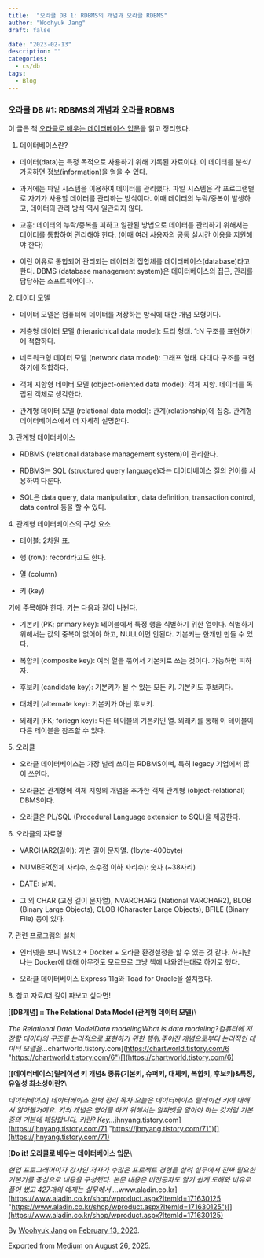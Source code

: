 ```yaml
---
title:  "오라클 DB 1: RDBMS의 개념과 오라클 RDBMS"
author: "Woohyuk Jang"
draft: false

date: "2023-02-13"
description: ""
categories:
  - cs/db
tags:
  - Blog
---
```

### 오라클 DB #1: RDBMS의 개념과 오라클 RDBMS



이 글은 책 [오라클로 배우는 데이터베이스 입문](https://www.aladin.co.kr/shop/wproduct.aspx?ItemId=171630125)을 읽고 정리했다.



1. 데이터베이스란?



* 데이터(data)는 특정 목적으로 사용하기 위해 기록된 자료이다. 이 데이터를 분석/가공하면 정보(information)을 얻을 수 있다.

* 과거에는 파일 시스템을 이용하여 데이터를 관리했다. 파일 시스템은 각 프로그램별로 자기가 사용할 데이터를 관리하는 방식이다. 이때 데이터의 누락/중복이 발생하고, 데이터의 관리 방식 역시 일관되지 않다.

* 교훈: 데이터의 누락/중복을 피하고 일관된 방법으로 데이터를 관리하기 위해서는 데이터를 통합하여 관리해야 한다. (이때 여러 사용자의 공동 실시간 이용을 지원해야 한다)

* 이런 이유로 통합되어 관리되는 데이터의 집합체를 데이터베이스(database)라고 한다. DBMS (database management system)은 데이터베이스의 접근, 관리를 담당하는 소프트웨어이다.



2\. 데이터 모델



* 데이터 모델은 컴퓨터에 데이터를 저장하는 방식에 대한 개념 모형이다.

* 계층형 데이터 모델 (hierarichical data model): 트리 형태. 1:N 구조를 표현하기에 적합하다.

* 네트워크형 데이터 모델 (network data model): 그래프 형태. 다대다 구조를 표현하기에 적합하다.

* 객체 지향형 데이터 모델 (object-oriented data model): 객체 지향. 데이터를 독립된 객체로 생각한다.

* 관계형 데이터 모델 (relational data model): 관계(relationship)에 집중. 관계형 데이터베이스에서 더 자세히 설명한다.



3\. 관계형 데이터베이스



* RDBMS (relational database management system)이 관리한다.

* RDBMS는 SQL (structured query language)라는 데이터베이스 질의 언어를 사용하여 다룬다.

* SQL은 data query, data manipulation, data definition, transaction control, data control 등을 할 수 있다.



4\. 관계형 데이터베이스의 구성 요소



* 테이블: 2차원 표.

* 행 (row): record라고도 한다.

* 열 (column)

* 키 (key)



키에 주목해야 한다. 키는 다음과 같이 나뉜다.



* 기본키 (PK; primary key): 테이블에서 특정 행을 식별하기 위한 열이다. 식별하기 위해서는 값의 중복이 없어야 하고, NULL이면 안된다. 기본키는 한개만 만들 수 있다.

* 복합키 (composite key): 여러 열을 묶어서 기본키로 쓰는 것이다. 가능하면 피하자.

* 후보키 (candidate key): 기본키가 될 수 있는 모든 키. 기본키도 후보키다.

* 대체키 (alternate key): 기본키가 아닌 후보키.

* 외래키 (FK; foriegn key): 다른 테이블의 기본키인 열. 외래키를 통해 이 테이블이 다른 테이블을 참조할 수 있다.



5\. 오라클



* 오라클 데이터베이스는 가장 널리 쓰이는 RDBMS이며, 특히 legacy 기업에서 많이 쓰인다.

* 오라클은 관계형에 객체 지향의 개념을 추가한 객체 관계형 (object-relational) DBMS이다.

* 오라클은 PL/SQL (Procedural Language extension to SQL)을 제공한다.



6\. 오라클의 자료형



* VARCHAR2(길이): 가변 길이 문자열. (1byte-400byte)

* NUMBER(전체 자리수, 소수점 이하 자리수): 숫자 (\~38자리)

* DATE: 날짜.

* 그 외 CHAR (고정 길이 문자열), NVARCHAR2 (National VARCHAR2), BLOB (Binary Large Objects), CLOB (Character Large Objects), BFILE (Binary File) 등이 있다.



7\. 관련 프로그램의 설치



* 인터넷을 보니 WSL2 + Docker + 오라클 환경설정을 할 수 있는 것 같다. 하지만 나는 Docker에 대해 아무것도 모르므로 그냥 책에 나와있는대로 하기로 했다.

* 오라클 데이터베이스 Express 11g와 Toad for Oracle을 설치했다.



8\. 참고 자료/더 깊이 파보고 싶다면!



[**\[DB개념\] :: The Relational Data Model (관계형 데이터 모델)**\

*The Relational Data ModelData modelingWhat is data modeling?컴퓨터에 저장할 데이터의 구조를 논리적으로 표현하기 위한 행위.주어진 개념으로부터 논리적인 데이터 모델을…*&#x63;hartworld.tistory.com](https://chartworld.tistory.com/6 "https://chartworld.tistory.com/6")[](https://chartworld.tistory.com/6)



[**\[데이터베이스\]릴레이션 키 개념& 종류(기본키, 슈퍼키, 대체키, 복합키, 후보키)&특징, 유일성 최소성이란?**\

*데이터베이스\] 데이터베이스 완벽 정리 목차 오늘은 데이터베이스 릴레이션 키에 대해서 알아볼거예요. 키의 개념은 영어를 하기 위해서는 알파벳을 알아야 하는 것처럼 기본 중의 기본에 해당합니다. 키란? Key…*&#x6A;hnyang.tistory.com](https://jhnyang.tistory.com/71 "https://jhnyang.tistory.com/71")[](https://jhnyang.tistory.com/71)



[**Do it! 오라클로 배우는 데이터베이스 입문**\

*현업 프로그래머이자 강사인 저자가 수많은 프로젝트 경험을 살려 실무에서 진짜 필요한 기본기를 중심으로 내용을 구성했다. 본문 내용은 비전공자도 알기 쉽게 도해와 비유로 풀어 썼고 427개의 예제는 실무에서 ...*&#x77;ww.aladin.co.kr](https://www.aladin.co.kr/shop/wproduct.aspx?ItemId=171630125 "https://www.aladin.co.kr/shop/wproduct.aspx?ItemId=171630125")[](https://www.aladin.co.kr/shop/wproduct.aspx?ItemId=171630125)



By [Woohyuk Jang](https://medium.com/@morrranii) on [February 13, 2023](https://medium.com/p/d0026a78c607).

Exported from [Medium](https://medium.com) on August 26, 2025.
